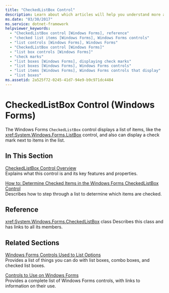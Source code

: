 ```yaml
---
title: "CheckedListBox Control"
description: Learn about which articles will help you understand more about the CheckedListBox control in Windows Forms.
ms.date: "03/30/2017"
ms.service: dotnet-framework
helpviewer_keywords: 
  - "CheckedListBox control [Windows Forms], reference"
  - "checked list items [Windows Forms], Windows Forms controls"
  - "list controls [Windows Forms], Windows Forms"
  - "CheckedListBox control [Windows Forms]"
  - "list box controls [Windows Forms]"
  - "check marks"
  - "list boxes [Windows Forms], displaying check marks"
  - "list boxes [Windows Forms], Windows Forms controls"
  - "list items [Windows Forms], Windows Forms controls that display"
  - "list boxes"
ms.assetid: 2a525f72-0245-41d7-94e9-b9c971dc4484
---
```

# CheckedListBox Control (Windows Forms)

The Windows Forms `CheckedListBox` control displays a list of items, like the <xref:System.Windows.Forms.ListBox> control, and also can display a check mark next to items in the list.

## In This Section

[CheckedListBox Control Overview](checkedlistbox-control-overview-windows-forms.md)\
Explains what this control is and its key features and properties.

[How to: Determine Checked Items in the Windows Forms CheckedListBox Control](how-to-determine-checked-items-in-the-windows-forms-checkedlistbox-control.md)\
Describes how to step through a list to determine which items are checked.

## Reference

<xref:System.Windows.Forms.CheckedListBox> class
Describes this class and has links to all its members.

## Related Sections

[Windows Forms Controls Used to List Options](windows-forms-controls-used-to-list-options.md)\
Provides a list of things you can do with list boxes, combo boxes, and checked list boxes.

[Controls to Use on Windows Forms](controls-to-use-on-windows-forms.md)\
Provides a complete list of Windows Forms controls, with links to information on their use.
